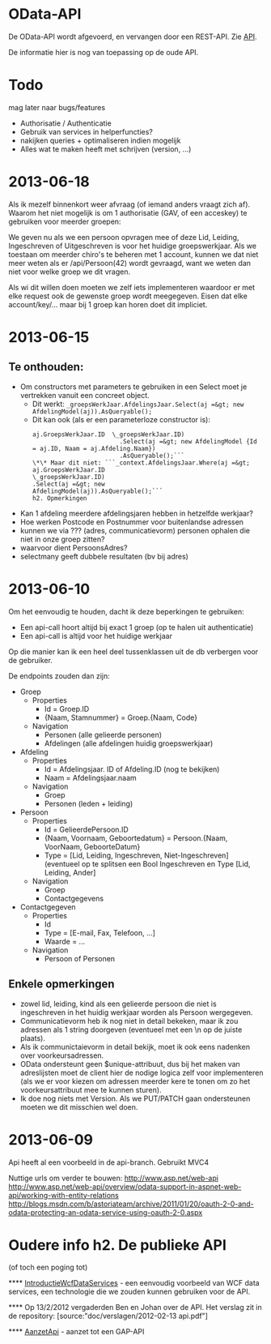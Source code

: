OData-API
=========

De OData-API wordt afgevoerd, en vervangen door een REST-API. Zie
[API](API.md).

De informatie hier is nog van toepassing op de oude API.

Todo
====

mag later naar bugs/features

-   Authorisatie / Authenticatie
-   Gebruik van services in helperfuncties?
-   nakijken queries + optimaliseren indien mogelijk
-   Alles wat te maken heeft met schrijven (version, ...)

2013-06-18
==========

Als ik mezelf binnenkort weer afvraag (of iemand anders vraagt zich af).
Waarom het niet mogelijk is om 1 authorisatie (GAV, of een acceskey) te
gebruiken voor meerder groepen:

We geven nu als we een persoon opvragen mee of deze Lid, Leiding,
Ingeschreven of Uitgeschreven is voor het huidige groepswerkjaar. Als we
toestaan om meerder chiro's te beheren met 1 account, kunnen we dat niet
meer weten als er /api/Persoon(42) wordt gevraagd, want we weten dan
niet voor welke groep we dit vragen.

Als wi dit willen doen moeten we zelf iets implementeren waardoor er met
elke request ook de gewenste groep wordt meegegeven. Eisen dat elke
account/key/... maar bij 1 groep kan horen doet dit impliciet.

2013-06-15
==========

Te onthouden:
-------------

-   Om constructors met parameters te gebruiken in een Select moet je
    vertrekken vanuit een concreet object.
    -   Dit werkt: ```_groepsWerkJaar.AfdelingsJaar.Select(aj
        =&gt; new AfdelingModel(aj)).AsQueryable();```
    -   Dit kan ook (als er een parameterloze constructor is):
        ```_context.AfdelingsJaar.Where(aj =&gt;
        aj.GroepsWerkJaar.ID  \_groepsWerkJaar.ID)
                                .Select(aj =&gt; new AfdelingModel {Id = aj.ID, Naam = aj.Afdeling.Naam})
                                .AsQueryable();```
        \*\* Maar dit niet: ```_context.AfdelingsJaar.Where(aj =&gt; aj.GroepsWerkJaar.ID 
        \_groepsWerkJaar.ID)
        .Select(aj =&gt; new
        AfdelingModel(aj)).AsQueryable();```
        h2. Opmerkingen

<!-- -->

-   Kan 1 afdeling meerdere afdelingsjaren hebben in hetzelfde werkjaar?
-   Hoe werken Postcode en Postnummer voor buitenlandse adressen
-   kunnen we via ??? (adres, communicatievorm) personen ophalen die
    niet in onze groep zitten?
-   waarvoor dient PersoonsAdres?
-   selectmany geeft dubbele resultaten (bv bij adres)

2013-06-10
==========

Om het eenvoudig te houden, dacht ik deze beperkingen te gebruiken:

-   Een api-call hoort altijd bij exact 1 groep (op te halen
    uit authenticatie)
-   Een api-call is altijd voor het huidige werkjaar

Op die manier kan ik een heel deel tussenklassen uit de db verbergen
voor de gebruiker.

De endpoints zouden dan zijn:

-   Groep
    -   Properties
        -   Id = Groep.ID
        -   {Naam, Stamnummer} = Groep.{Naam, Code}
    -   Navigation
        -   Personen (alle gelieerde personen)
        -   Afdelingen (alle afdelingen huidig groepswerkjaar)
-   Afdeling
    -   Properties
        -   Id = Afdelingsjaar. ID of Afdeling.ID (nog te bekijken)
        -   Naam = Afdelingsjaar.naam
    -   Navigation
        -   Groep
        -   Personen (leden + leiding)
-   Persoon
    -   Properties
        -   Id = GelieerdePersoon.ID
        -   {Naam, Voornaam, Geboortedatum} = Persoon.{Naam, VoorNaam,
            GeboorteDatum}
        -   Type = \[Lid, Leiding, Ingeschreven, Niet-Ingeschreven\]
            (eventueel op te splitsen een Bool Ingeschreven en Type
            \[Lid, Leiding, Ander\]
    -   Navigation
        -   Groep
        -   Contactgegevens
-   Contactgegeven
    -   Properties
        -   Id
        -   Type = \[E-mail, Fax, Telefoon, ...\]
        -   Waarde = ...
    -   Navigation
        -   Persoon of Personen

Enkele opmerkingen
------------------

-   zowel lid, leiding, kind als een gelieerde persoon die niet is
    ingeschreven in het huidig werkjaar worden als Persoon wergegeven.
-   Communicatievorm heb ik nog niet in detail bekeken, maar ik zou
    adressen als 1 string doorgeven (eventueel met een \\n op de
    juiste plaats).
-   Als ik communictaievorm in detail bekijk, moet ik ook eens nadenken
    over voorkeursadressen.
-   OData ondersteunt geen \$unique-attribuut, dus bij het maken van
    adreslijsten moet de client hier de nodige logica zelf voor
    implementeren (als we er voor kiezen om adressen meerder kere te
    tonen om zo het voorkeursattribuut mee te kunnen sturen).
-   Ik doe nog niets met Version. Als we PUT/PATCH gaan ondersteunen
    moeten we dit misschien wel doen.

2013-06-09
==========

Api heeft al een voorbeeld in de api-branch.
Gebruikt MVC4

Nuttige urls om verder te bouwen:
http://www.asp.net/web-api
http://www.asp.net/web-api/overview/odata-support-in-aspnet-web-api/working-with-entity-relations
http://blogs.msdn.com/b/astoriateam/archive/2011/01/20/oauth-2-0-and-odata-protecting-an-odata-service-using-oauth-2-0.aspx

Oudere info
h2. De publieke API
===================

(of toch een poging tot)

**** [IntroductieWcfDataServices](IntroductieWcfDataServices.md) - een eenvoudig voorbeeld van
WCF data services, een technologie die we zouden kunnen gebruiken voor
de API.

**** Op 13/2/2012 vergaderden Ben en Johan over de API. Het verslag zit
in de repository: \[source:"doc/verslagen/2012-02-13 api.pdf"\]

**** [AanzetApi](AanzetApi.md) - aanzet tot een GAP-API
